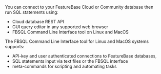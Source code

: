 You can connect to your FeatureBase Cloud or Community database then run SQL statements using:
* Cloud database REST API
* GUI query editor in any supported web browser
* FBSQL Command Line Interface tool on Linux and MacOS

The FBSQL Command Line Interface tool for Linux and MacOS systems supports:
* API-key and user authenticated connections to FeatureBase databases,
* SQL statements input via text files or the FBSQL interface
* meta-commands for scripting and automating tasks

